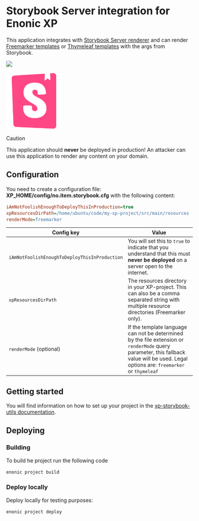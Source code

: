 # Storybook Server integration for Enonic XP

This application integrates with [Storybook Server renderer](https://www.npmjs.com/package/@storybook/server) and can
render [Freemarker templates](https://github.com/tineikt/xp-lib-freemarker/) or [Thymeleaf templates](https://github.com/enonic/lib-thymeleaf) with the args from Storybook.

[![](https://repo.itemtest.no/api/badge/latest/releases/no/item/xp-storybook)](https://repo.itemtest.no/#/releases/no/item/xp-storybook)


<img src="https://github.com/ItemConsulting/xp-storybook/raw/main/docs/icon.svg?sanitize=true" width="150">

> [!CAUTION]  
> This application should **never** be deployed in production! An attacker can use this application to render any content on your domain.

## Configuration

You need to create a configuration file: **XP_HOME/config/no.item.storybook.cfg** with the following content:

```ini
iAmNotFoolishEnoughToDeployThisInProduction=true
xpResourcesDirPath=/home/ubuntu/code/my-xp-project/src/main/resources
renderMode=freemarker
```

| Config key                                    | Value                                                                                                                                                                                  |
|-----------------------------------------------|----------------------------------------------------------------------------------------------------------------------------------------------------------------------------------------|
| `iAmNotFoolishEnoughToDeployThisInProduction` | You will set this to `true` to indicate that you understand that this must **never be deployed** on a server open to the internet.                                                     |
| `xpResourcesDirPath`                          | The resources directory in your XP-project. This can also be a comma separated string with multiple resource directories (Freemarker only).                                            |
| `renderMode` (optional)                       | If the template language can not be determined by the file extension or `renderMode` query parameter, this fallback value will be used. Legal options are: `freemarker` or `thymeleaf` |

## Getting started

You will find information on how to set up your project in the [xp-storybook-utils documentation](https://github.com/ItemConsulting/xp-storybook-utils).

## Deploying

### Building

To build he project run the following code

```bash
enonic project build
```

### Deploy locally

Deploy locally for testing purposes:

```bash
enonic project deploy
```
